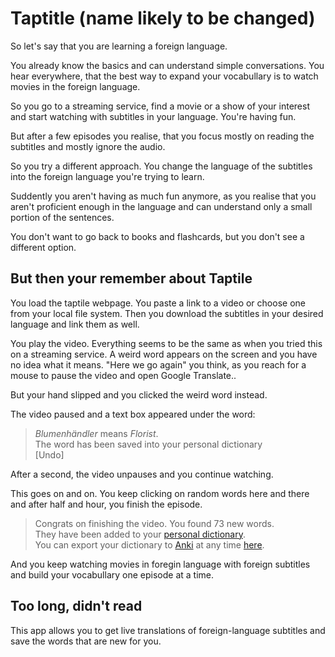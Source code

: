# Taptitle (name likely to be changed)

So let's say that you are learning a foreign language.

You already know the basics and can understand simple conversations. You hear everywhere, that the best way to expand your vocabullary is to watch movies in the foreign language.

So you go to a streaming service, find a movie or a show of your interest and start watching with subtitles in your language. You're having fun.

But after a few episodes you realise, that you focus mostly on reading the subtitles and mostly ignore the audio.

So you try a different approach. You change the language of the subtitles into the foreign language you're trying to learn.

Suddently you aren't having as much fun anymore, as you realise that you aren't proficient enough in the language and can understand only a small portion of the sentences.

You don't want to go back to books and flashcards, but you don't see a different option.

## But then your remember about Taptile

You load the taptile webpage. You paste a link to a video or choose one from your local file system. Then you download the subtitles in your desired language and link them as well.

You play the video. Everything seems to be the same as when you tried this on a streaming service. A weird word appears on the screen and you have no idea what it means. "Here we go again" you think, as you reach for a mouse to pause the video and open Google Translate..

But your hand slipped and you clicked the weird word instead.

The video paused and a text box appeared under the word:
> *Blumenhändler* means *Florist*.  
The word has been saved into your personal dictionary  
[Undo]

After a second, the video unpauses and you continue watching.

This goes on and on. You keep clicking on random words here and there and after half and hour, you finish the episode.

> Congrats on finishing the video. You found 73 new words.  
They have been added to your [personal dictionary](#).  
You can export your dictionary to [Anki](https://github.com/ankitects/anki) at any time [here](#).

And you keep watching movies in foregin language with foreign subtitles and build your vocabullary one episode at a time.

## Too long, didn't read

This app allows you to get live translations of foreign-language subtitles and save the words that are new for you.
